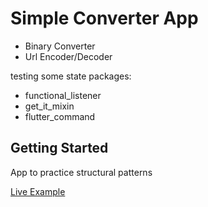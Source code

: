 # Simple Converter App

* Binary Converter
* Url Encoder/Decoder

testing some state packages:
* functional_listener
* get_it_mixin
* flutter_command

## Getting Started

App to practice structural patterns

[Live Example](https://augustoedt123.github.io/converter_app/)
